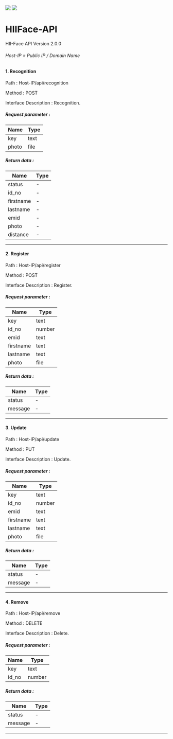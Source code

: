 ![](https://img.shields.io/badge/-HIIFace%20API-success) 
![](https://img.shields.io/badge/-%20V%202.0-blue)

# HIIFace-API

HII-Face API Version 2.0.0

###### Host-IP = Public IP / Domain Name

#### 1. Recognition

Path : Host-IP/api/recognition

Method : POST 

Interface Description : Recognition.

##### Request parameter : 

| Name      | Type |
| --------- | -----|
| key  |text|
| photo     |file|

##### Return data :

| Name      | Type |
| --------- | -----|
| status|-|
| id_no|-|
| firstname|-|
| lastname|-|
| emid|-|
| photo|-|
| distance|-|

---

#### 2. Register

Path : Host-IP/api/register

Method : POST 

Interface Description : Register.

##### Request parameter : 

| Name      | Type |
| --------- | -----|
| key|text|
| id_no|number|
| emid|text|
| firstname|text|
| lastname|text|
| photo|file|

##### Return data :

| Name      | Type |
| --------- | -----|
| status|-|
| message|-|

---

#### 3. Update

Path : Host-IP/api/update

Method : PUT

Interface Description : Update.

##### Request parameter : 

| Name      | Type |
| --------- | -----|
| key|text|
| id_no|number|
| emid|text|
| firstname|text|
| lastname|text|
| photo|file|

##### Return data :

| Name      | Type |
| --------- | -----|
| status|-|
| message|-|

---

#### 4. Remove

Path : Host-IP/api/remove

Method : DELETE

Interface Description : Delete.

##### Request parameter : 

| Name      | Type |
| --------- | -----|
| key  |text|
| id_no|number|

##### Return data :

| Name      | Type |
| --------- | -----|
| status|-|
| message|-|

---
